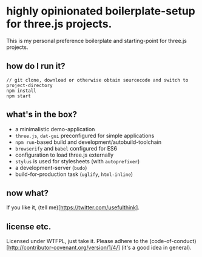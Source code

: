 # highly opinionated boilerplate-setup for three.js projects.

This is my personal preference boilerplate and starting-point for three.js projects.

## how do I run it?

    // git clone, download or otherwise obtain sourcecode and switch to project-directory
    npm install
    npm start

## what's in the box?

 - a minimalistic demo-application
 - `three.js`, `dat-gui` preconfigured for simple applications
 - `npm run`-based build and development/autobuild-toolchain
 - `browserify` and `babel` configured for ES6
 - configuration to load three.js externally
 - `stylus` is used for stylesheets (with `autoprefixer`)
 - a development-server (`budo`)
 - build-for-production task (`uglify`, `html-inline`)

## now what?

If you like it, (tell me)[https://twitter.com/usefulthink].


## license etc.

Licensed under WTFPL, just take it.
Please adhere to the (code-of-conduct)[http://contributor-covenant.org/version/1/4/] (it's a good idea in general).
